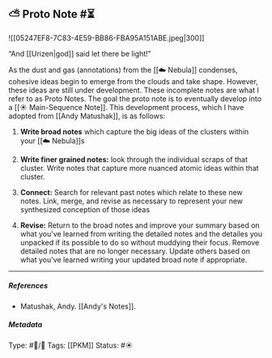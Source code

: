 ## ⛅️ Proto Note #⏳ 

![[05247EF8-7C83-4E59-BB86-FBA95A151ABE.jpeg|300]]

“And [[Urizen|god]] said let there be light!”

As the dust and gas (annotations) from the  [[☁️ Nebula]] condenses, cohesive ideas begin to emerge from the clouds and take shape. However, these ideas are still under development. These incomplete notes are what I refer to as Proto Notes. The goal the proto note is to eventually develop into a  [[☀️ Main-Sequence Note]]. This development process, which I have adopted from [[Andy Matushak]], is as follows:

1. **Write broad notes** which capture the big ideas of the clusters within your [[☁️ Nebula]]s

2. **Write finer grained notes:** look through the individual scraps of that cluster. Write notes that capture more nuanced atomic ideas within that cluster.

3. **Connect:** Search for relevant past notes which relate to these new notes. Link, merge,  and revise as necessary to represent your new synthesized conception of those ideas

4. **Revise:** Return to the broad notes and improve your summary based on what you've learned from writing the detailed notes and the detailes you unpacked if its possible to do so without muddying their focus. Remove detailed notes that are no longer necessary. Update others based on what you've learned writing your updated broad note if appropriate.

___

##### References

- Matushak, Andy. [[Andy's Notes]].

##### Metadata
Type: #🔵/🔵 
Tags: [[PKM]]
Status: #☀️ 